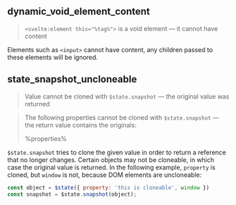 ## dynamic_void_element_content

> `<svelte:element this="%tag%">` is a void element — it cannot have content

Elements such as `<input>` cannot have content, any children passed to these elements will be ignored.

## state_snapshot_uncloneable

> Value cannot be cloned with `$state.snapshot` — the original value was returned

> The following properties cannot be cloned with `$state.snapshot` — the return value contains the originals:
>
> %properties%

`$state.snapshot` tries to clone the given value in order to return a reference that no longer changes. Certain objects may not be cloneable, in which case the original value is returned. In the following example, `property` is cloned, but `window` is not, because DOM elements are uncloneable:

```js
const object = $state({ property: 'this is cloneable', window })
const snapshot = $state.snapshot(object);
```
